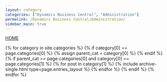 ```yaml
---
layout: category
categories: ["Dynamics Business Central", "Administration"]
permalink: /Dynamics Business Central/Administration/
sidebar_main: true
---
```

<a href="https://erphub.github.io">HOME</a>

{% for category in site.categories %}
    {% if category[0] == page.categories[0] %}
        {% assign parent_cat = category[0] %}
    {% endif %}
    {% if parent_cat == page.categories[0] and category[0] == page.categories[1] %}
        {% for post in category[1] %}
            {% include archive-single.html type=page.entries_layout %}
        {% endfor %}
    {% endif %}
{% endfor %}

